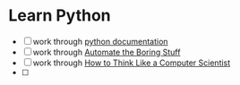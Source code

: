 # Learn Python
- [ ] work through [python documentation](python.org)
- [ ] work through [Automate the Boring
  Stuff](https://automatetheboringstuff.co)
- [ ] work through [How to Think Like a Computer
  Scientist](http://openbookproject.net/thinkcs/python/english3e/)
- [ ]

